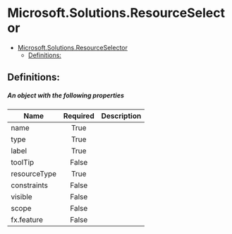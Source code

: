 <a name="microsoft-solutions-resourceselector"></a>
# Microsoft.Solutions.ResourceSelector
* [Microsoft.Solutions.ResourceSelector](#microsoft-solutions-resourceselector)
    * [Definitions:](#microsoft-solutions-resourceselector-definitions)

<a name="microsoft-solutions-resourceselector-definitions"></a>
## Definitions:
<a name="microsoft-solutions-resourceselector-definitions-an-object-with-the-following-properties"></a>
##### An object with the following properties
| Name | Required | Description
| ---|:--:|:--:|
|name|True|
|type|True|
|label|True|
|toolTip|False|
|resourceType|True|
|constraints|False|
|visible|False|
|scope|False|
|fx.feature|False|
